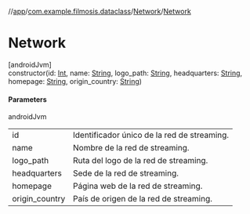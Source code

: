 //[app](../../../index.md)/[com.example.filmosis.dataclass](../index.md)/[Network](index.md)/[Network](-network.md)

# Network

[androidJvm]\
constructor(id: [Int](https://kotlinlang.org/api/latest/jvm/stdlib/kotlin/-int/index.html), name: [String](https://kotlinlang.org/api/latest/jvm/stdlib/kotlin/-string/index.html), logo_path: [String](https://kotlinlang.org/api/latest/jvm/stdlib/kotlin/-string/index.html), headquarters: [String](https://kotlinlang.org/api/latest/jvm/stdlib/kotlin/-string/index.html), homepage: [String](https://kotlinlang.org/api/latest/jvm/stdlib/kotlin/-string/index.html), origin_country: [String](https://kotlinlang.org/api/latest/jvm/stdlib/kotlin/-string/index.html))

#### Parameters

androidJvm

| | |
|---|---|
| id | Identificador único de la red de streaming. |
| name | Nombre de la red de streaming. |
| logo_path | Ruta del logo de la red de streaming. |
| headquarters | Sede de la red de streaming. |
| homepage | Página web de la red de streaming. |
| origin_country | País de origen de la red de streaming. |
